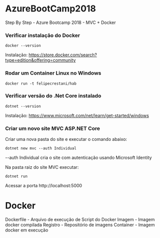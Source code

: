 # AzureBootCamp2018
Step By Step - Azure Bootcamp 2018 - MVC + Docker

### Verificar instalação do Docker

```
docker --version
```

Instalação: https://store.docker.com/search?type=edition&offering=community

### Rodar um Container Linux no Windows

```
docker run -t felipecrestani/hab
```

### Verificar versão do .Net Core instalado

```
dotnet --version
```

Instalação: https://www.microsoft.com/net/learn/get-started/windows


### Criar um novo site MVC ASP.NET Core

Criar uma nova pasta do site e executar o comando abaixo:

```
dotnet new mvc --auth Individual
```

--auth Individual cria o site com autenticação usando Microsoft Identity

Na pasta raiz do site MVC executar:

```
dotnet run
```

Acessar a porta http://localhost:5000


# Docker

Dockerfile - Arquivo de execução de Script do Docker
Imagem - Imagem docker compilada
Registro - Repositório de imagens
Container - Imagem docker em execução




